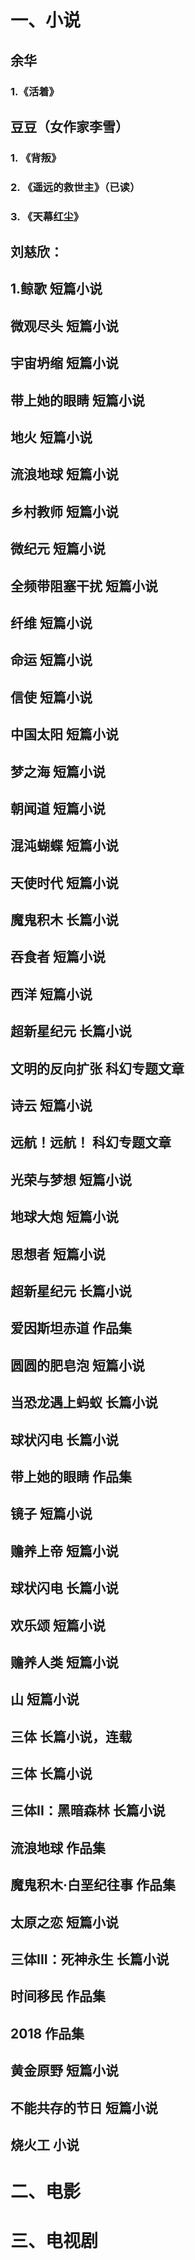 # 一、小说
## 余华 
### 1.《活着》
## 豆豆（女作家李雪）
 ### 1. 《背叛》
 ### 2. 《遥远的救世主》（已读）
 ### 3. 《天幕红尘》 
## 刘慈欣：
 ## 1.鲸歌 短篇小说
 ## 微观尽头 短篇小说
 ## 宇宙坍缩 短篇小说
 ## 带上她的眼睛 短篇小说
 ## 地火 短篇小说
 ## 流浪地球 短篇小说
 ## 乡村教师 短篇小说
 ## 微纪元 短篇小说
 ## 全频带阻塞干扰 短篇小说
 ## 纤维 短篇小说
 ## 命运 短篇小说
 ## 信使 短篇小说
 ## 中国太阳 短篇小说
 ## 梦之海 短篇小说
 ## 朝闻道 短篇小说
 ## 混沌蝴蝶 短篇小说
 ## 天使时代 短篇小说
 ## 魔鬼积木 长篇小说
 ## 吞食者 短篇小说
 ## 西洋 短篇小说
 ## 超新星纪元 长篇小说
 ## 文明的反向扩张 科幻专题文章
 ## 诗云 短篇小说
 ## 远航！远航！ 科幻专题文章
 ## 光荣与梦想 短篇小说
 ## 地球大炮 短篇小说
 ## 思想者 短篇小说
 ## 超新星纪元 长篇小说
 ## 爱因斯坦赤道 作品集
 ## 圆圆的肥皂泡 短篇小说
 ## 当恐龙遇上蚂蚁 长篇小说
 ## 球状闪电 长篇小说
 ## 带上她的眼睛 作品集
 ## 镜子 短篇小说
 ## 赡养上帝 短篇小说
 ## 球状闪电 长篇小说
 ## 欢乐颂 短篇小说
 ## 赡养人类 短篇小说
 ## 山 短篇小说
 ## 三体 长篇小说，连载
 ## 三体 长篇小说
 ## 三体II：黑暗森林 长篇小说
 ## 流浪地球 作品集
 ## 魔鬼积木·白垩纪往事 作品集
 ## 太原之恋 短篇小说
 ## 三体III：死神永生 长篇小说
 ## 时间移民 作品集
 ## 2018 作品集
 ## 黄金原野 短篇小说
 ## 不能共存的节日 短篇小说
 ## 烧火工 小说
 # 二、电影

 # 三、电视剧
